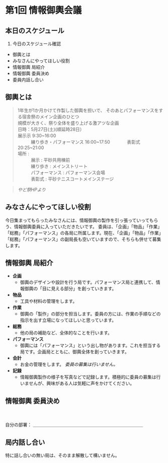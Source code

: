 # 第1回 情報御輿会議

## 本日のスケジュール
1. 今日のスケジュール確認
* 御輿とは
* みなさんにやってほしい役割
* 情報御輿 局紹介
* 情報御輿 委員決め
* 委員内話し合い

## 御輿とは
> 1年生が1か月かけて作製した御輿を担いで、 そのあとパフォーマンスをする宿舎祭のメイン企画のひとつ  
規模が大きく、祭り全体を盛り上げる激アツな企画  
日時：5月27日(土)(順延時28日）  
展示示 9:30~16:00  
   練り歩き・パフォーマンス 16:00~17:50  
   表彰式 20:25~21:00  
場所 :  
   展示 : 平砂共用棟前  
   練り歩き : メインストリート  
   パフォーマンス : パフォーマンス会場  
   表彰式 : 平砂テニスコートメインステージ

> *やど祭HPより*

## みなさんにやってほしい役割

今日集まってもらったみなさんには、情報御輿の製作を引っ張っていってもらう、情報御輿委員に入っていただきたいです。
委員は、「企画」「物品」「作業」「総務」「パフォーマンス」の各局に所属します。現在、「企画」「物品」「作業」「総務」「パフォーマンス」の副局長も空いていますので、そちらも併せて募集します。

## 情報御輿 局紹介

* **企画**  
  * 御輿のデザインや設計を行う局です。パフォーマンス局と連携して、情報御輿の「目に見える部分」を創っていきます。
* **物品**
  * 工具や材料の管理をします。
* **作業**
  * 御輿の「製作」の部分を担当します。委員の方には、作業の手順などの指示を出す立場になってほしいと思っています。
* **総務**
  * 他の局の補助など、全体的なことを行います。
* **パフォーマンス**
  * 御輿には「パフォーマンス」という出し物があります。これを担当する局です。企画局とともに、御輿全体を創っていきます。
* **会計**
  * お金の管理をします。 _委員の募集は行いません。_
* **記録**
  * 情報御輿製作の様子を写真などで記録します。積極的に委員の募集は行いませんが、興味がある人は気軽に声をかけてください。

## 情報御輿 委員決め
<br /><br />
自分の部署： ＿＿＿＿＿＿＿＿＿＿＿＿＿＿＿＿＿＿＿＿＿＿＿＿＿

## 局内話し合い
特に話し合いの無い局は、そのまま解散して構いません。
